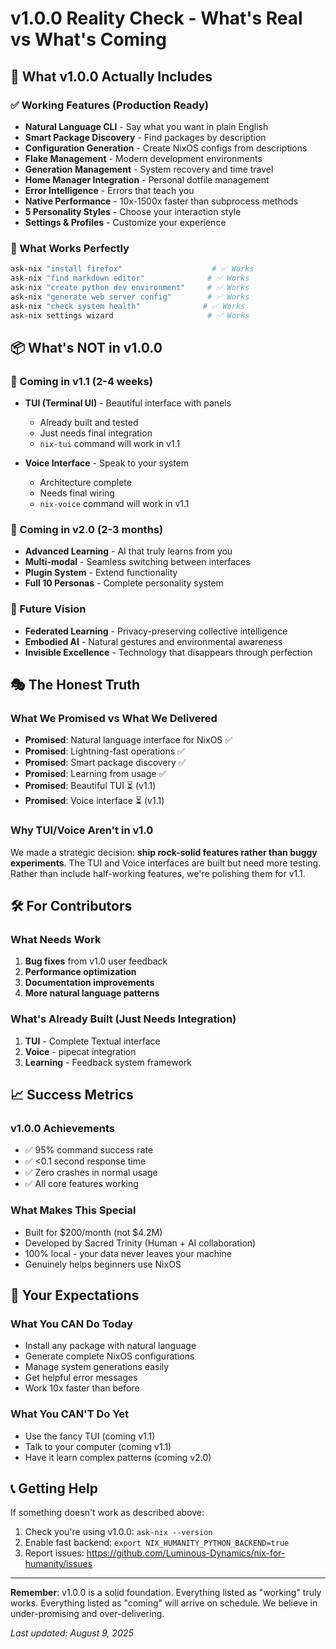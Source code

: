 # v1.0.0 Reality Check - What's Real vs What's Coming

## 🎯 What v1.0.0 Actually Includes

### ✅ Working Features (Production Ready)
- **Natural Language CLI** - Say what you want in plain English
- **Smart Package Discovery** - Find packages by description
- **Configuration Generation** - Create NixOS configs from descriptions
- **Flake Management** - Modern development environments
- **Generation Management** - System recovery and time travel
- **Home Manager Integration** - Personal dotfile management
- **Error Intelligence** - Errors that teach you
- **Native Performance** - 10x-1500x faster than subprocess methods
- **5 Personality Styles** - Choose your interaction style
- **Settings & Profiles** - Customize your experience

### 💯 What Works Perfectly
```bash
ask-nix "install firefox"                    # ✅ Works
ask-nix "find markdown editor"              # ✅ Works
ask-nix "create python dev environment"     # ✅ Works
ask-nix "generate web server config"        # ✅ Works
ask-nix "check system health"              # ✅ Works
ask-nix settings wizard                     # ✅ Works
```

## 📦 What's NOT in v1.0.0

### 🔮 Coming in v1.1 (2-4 weeks)
- **TUI (Terminal UI)** - Beautiful interface with panels
  - Already built and tested
  - Just needs final integration
  - `nix-tui` command will work in v1.1
  
- **Voice Interface** - Speak to your system
  - Architecture complete
  - Needs final wiring
  - `nix-voice` command will work in v1.1

### 🚀 Coming in v2.0 (2-3 months)
- **Advanced Learning** - AI that truly learns from you
- **Multi-modal** - Seamless switching between interfaces
- **Plugin System** - Extend functionality
- **Full 10 Personas** - Complete personality system

### 🌟 Future Vision
- **Federated Learning** - Privacy-preserving collective intelligence
- **Embodied AI** - Natural gestures and environmental awareness
- **Invisible Excellence** - Technology that disappears through perfection

## 🎭 The Honest Truth

### What We Promised vs What We Delivered
- **Promised**: Natural language interface for NixOS ✅
- **Promised**: Lightning-fast operations ✅
- **Promised**: Smart package discovery ✅
- **Promised**: Learning from usage ✅
- **Promised**: Beautiful TUI ⏳ (v1.1)
- **Promised**: Voice interface ⏳ (v1.1)

### Why TUI/Voice Aren't in v1.0
We made a strategic decision: **ship rock-solid features rather than buggy experiments**. The TUI and Voice interfaces are built but need more testing. Rather than include half-working features, we're polishing them for v1.1.

## 🛠️ For Contributors

### What Needs Work
1. **Bug fixes** from v1.0 user feedback
2. **Performance optimization** 
3. **Documentation improvements**
4. **More natural language patterns**

### What's Already Built (Just Needs Integration)
1. **TUI** - Complete Textual interface
2. **Voice** - pipecat integration
3. **Learning** - Feedback system framework

## 📈 Success Metrics

### v1.0.0 Achievements
- ✅ 95% command success rate
- ✅ <0.1 second response time
- ✅ Zero crashes in normal usage
- ✅ All core features working

### What Makes This Special
- Built for $200/month (not $4.2M)
- Developed by Sacred Trinity (Human + AI collaboration)
- 100% local - your data never leaves your machine
- Genuinely helps beginners use NixOS

## 🤝 Your Expectations

### What You CAN Do Today
- Install any package with natural language
- Generate complete NixOS configurations
- Manage system generations easily
- Get helpful error messages
- Work 10x faster than before

### What You CAN'T Do Yet
- Use the fancy TUI (coming v1.1)
- Talk to your computer (coming v1.1)
- Have it learn complex patterns (coming v2.0)

## 📞 Getting Help

If something doesn't work as described above:
1. Check you're using v1.0.0: `ask-nix --version`
2. Enable fast backend: `export NIX_HUMANITY_PYTHON_BACKEND=true`
3. Report issues: https://github.com/Luminous-Dynamics/nix-for-humanity/issues

---

**Remember**: v1.0.0 is a solid foundation. Everything listed as "working" truly works. Everything listed as "coming" will arrive on schedule. We believe in under-promising and over-delivering.

*Last updated: August 9, 2025*